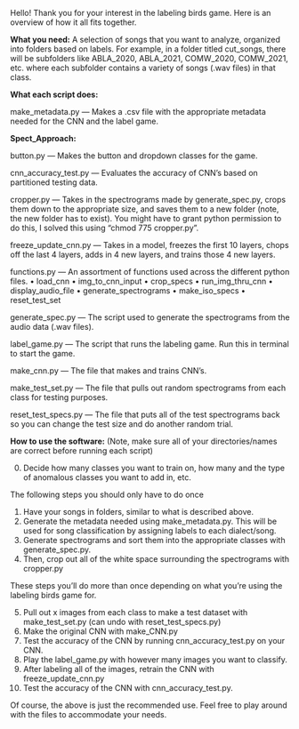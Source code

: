 Hello! Thank you for your interest in the labeling birds game. Here is an overview of how it all fits together. 

**What you need:** 
A selection of songs that you want to analyze, organized into folders based on labels. For example, in a folder titled cut_songs, there will be subfolders like ABLA_2020, ABLA_2021, COMW_2020, COMW_2021, etc. where each subfolder contains a variety of songs (.wav files) in that class. 

**What each script does:** 

make_metadata.py — Makes a .csv file with the appropriate metadata needed for the CNN and the label game. 

**Spect_Approach:**

button.py — Makes the button and dropdown classes for the game.

cnn_accuracy_test.py — Evaluates the accuracy of CNN’s based on partitioned testing data.

cropper.py — Takes in the spectrograms made by generate_spec.py, crops them down to the appropriate size, and saves them to a new folder (note, the new folder has to exist). You might have to grant python permission to do this, I solved this using “chmod 775 cropper.py”.

freeze_update_cnn.py — Takes in a model, freezes the first 10 layers, chops off the last 4 layers, adds in 4 new layers, and trains those 4 new layers. 

functions.py — An assortment of functions used across the different python files. 
	•	load_cnn
	•	img_to_cnn_input
	•	crop_specs
	•	run_img_thru_cnn
	•	display_audio_file
	•	generate_spectrograms
	•	make_iso_specs
	•	reset_test_set

generate_spec.py  — The script used to generate the spectrograms from the audio data (.wav files).

label_game.py — The script that runs the labeling game. Run this in terminal to start the game.

make_cnn.py — The file that makes and trains CNN’s.

make_test_set.py — The file that pulls out random spectrograms from each class for testing purposes.

reset_test_specs.py — The file that puts all of the test spectrograms back so you can change the test size and do another random trial.

**How to use the software:** (Note, make sure all of your directories/names are correct before running each script)

0. Decide how many classes you want to train on, how many and the type of anomalous classes you want to add in, etc. 

The following steps you should only have to do once

1. Have your songs in folders, similar to what is described above. 
2. Generate the metadata needed using make_metadata.py. This will be used for song classification by assigning labels to each dialect/song.
3. Generate spectrograms and sort them into the appropriate classes with generate_spec.py.
4. Then, crop out all of the white space surrounding the spectrograms with cropper.py

These steps you’ll do more than once depending on what you’re using the labeling birds game for.

5. Pull out x images from each class to make a test dataset with make_test_set.py (can undo with reset_test_specs.py)
6. Make the original CNN with make_CNN.py
7. Test the accuracy of the CNN by running cnn_accuracy_test.py on your CNN.
8. Play the label_game.py with however many images you want to classify.
9. After labeling all of the images, retrain the CNN with freeze_update_cnn.py
10. Test the accuracy of the CNN with cnn_accuracy_test.py.

Of course, the above is just the recommended use. Feel free to play around with the files to accommodate your needs.







